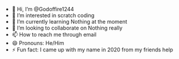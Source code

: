 - 👋 Hi, I’m @Godoffire1244
- 👀 I’m interested in scratch coding
- 🌱 I’m currently learning Nothing at the moment
- 💞️ I’m looking to collaborate on Nothing really
- 📫 How to reach me through email
- 😄 Pronouns: He/Him
- ⚡ Fun fact: I came up with my name in 2020 from my friends help

<!---
Godoffire1244/Godoffire1244 is a ✨ special ✨ repository because its `README.md` (this file) appears on your GitHub profile.
You can click the Preview link to take a look at your changes.
--->
